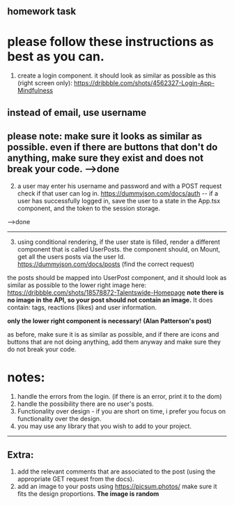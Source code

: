 ## homework task
# please follow these instructions as best as you can.

1. create a login component. it should look as similar as possible as this (right screen only):
https://dribbble.com/shots/4562327-Login-App-Mindfulness
## instead of email, use username

**please note:**
make sure it looks as similar as possible. even if there are buttons that don't do anything, make sure they exist and does not break your code.
-->done
-------------------
2. a user may enter his username and password and with a POST request check if that user can log in.
https://dummyjson.com/docs/auth
-- if a user has successfully logged in, save the user to a state in the App.tsx component, and the token to the session storage.
<!-- localStorage.setItem("userID", ID)
sessionStorage.setItem("userID", ID) -->
-->done

--------------------
3. using conditional rendering, if the user state is filled, render a different component that is called UserPosts. the component should, on Mount, get all the users posts via the user Id.
https://dummyjson.com/docs/posts
(find the correct request)

the posts should be mapped into UserPost component, and it should look as similar as possible to the lower right image here:
https://dribbble.com/shots/18578872-Talentswide-Homepage
**note there is no image in the API, so your post should not contain an image.**
It does contain: tags, reactions (likes) and user information.

**only the lower right component is necessary!**
**(Alan Patterson's post)**

as before, make sure it is as similar as possible, and if there are icons and buttons that are not doing anything, add them anyway and make sure they do not break your code.

# notes:
1. handle the errors from the login. (if there is an error, print it to the dom)
2. handle the possibility there are no user's posts.
3. Functionality over design - if you are short on time, i prefer you focus on functionality over the design.
4. you may use any library that you wish to add to your project.

--------------
## Extra:
1. add the relevant comments that are associated to the post (using the appropriate GET request from the docs).
2. add an image to your posts using 
https://picsum.photos/
make sure it fits the design proportions.
**The image is random**
